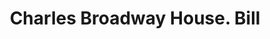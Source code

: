 ---
doi: 10.7916/D8CG1265
date_other: '1917'
date_other_textual: '1917'
form: printed ephemera
genre:
- Invoices
name:
- Charles Broadway House
object_in_context_url: https://biggert.cul.columbia.edu/items/view/ave_biggert_00968
subject_hierarchical_geographic:
- New York, New York, United States
subject_name:
- Charles Broadway House
title: Charles Broadway House. Bill
sort_title: Charles Broadway House. Bill
call_number: ave_biggert_00968
coordinates:
- 40.71277777777778,-74.00583333333333
pid: ave_biggert_00968
identifiers: ave_biggert_00968
thumbnail: https://derivativo-1.library.columbia.edu/iiif/2/ldpd:344329/full/!256,256/0/native.jpg
permalink: /biggert/ave_biggert_00968/
layout: iiif-image-page
---